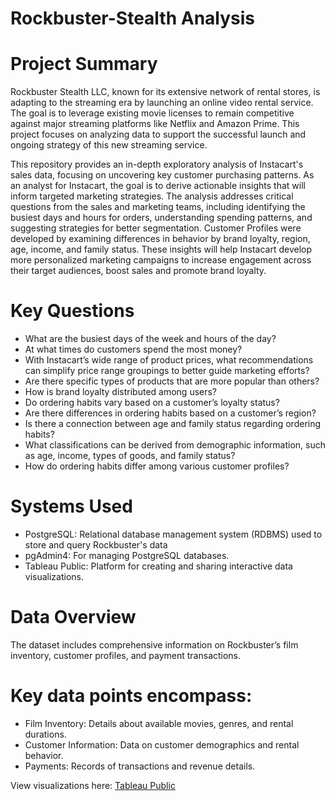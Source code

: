 # Rockbuster-Stealth Analysis

# Project Summary

Rockbuster Stealth LLC, known for its extensive network of rental stores, is adapting to the streaming era by launching an online video rental service. The goal is to leverage existing movie licenses to remain competitive against major streaming platforms like Netflix and Amazon Prime. This project focuses on analyzing data to support the successful launch and ongoing strategy of this new streaming service.

This repository provides an in-depth exploratory analysis of Instacart's sales data, focusing on uncovering key customer purchasing patterns. As an analyst for Instacart, the goal is to derive actionable insights that will inform targeted marketing strategies. The analysis addresses critical questions from the sales and marketing teams, including identifying the busiest days and hours for orders, understanding spending patterns, and suggesting strategies for better segmentation. Customer Profiles were developed by examining differences in behavior by brand loyalty, region, age, income, and family status. These insights will help Instacart develop more personalized marketing campaigns to increase engagement across their target audiences, boost sales and promote brand loyalty.

# Key Questions

- What are the busiest days of the week and hours of the day?
- At what times do customers spend the most money?
- With Instacart’s wide range of product prices, what recommendations can simplify price range groupings to better guide marketing efforts?
- Are there specific types of products that are more popular than others?
- How is brand loyalty distributed among users?
- Do ordering habits vary based on a customer’s loyalty status?
- Are there differences in ordering habits based on a customer’s region?
- Is there a connection between age and family status regarding ordering habits?
- What classifications can be derived from demographic information, such as age, income, types of goods, and family status?
- How do ordering habits differ among various customer profiles?
  
# Systems Used

- PostgreSQL: Relational database management system (RDBMS) used to store and query Rockbuster's data
- pgAdmin4: For managing PostgreSQL databases.
- Tableau Public: Platform for creating and sharing interactive data visualizations.

# Data Overview

The dataset includes comprehensive information on Rockbuster’s film inventory, customer profiles, and payment transactions.

# Key data points encompass:
- Film Inventory: Details about available movies, genres, and rental durations.
- Customer Information: Data on customer demographics and rental behavior.
- Payments: Records of transactions and revenue details.

View visualizations here: [Tableau Public](https://public.tableau.com/app/profile/serena.kunzmann/viz/3_10PresentingSQLResultsRockbusterStealth/Story1#1)
